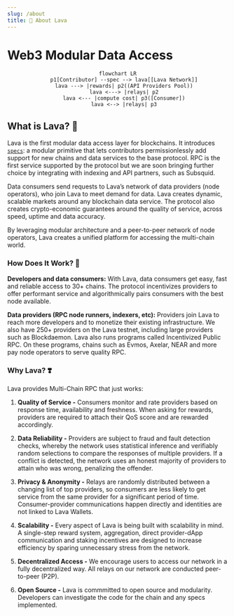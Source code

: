 ```yaml
---
slug: /about
title: 🌋 About Lava
---
```


# Web3 Modular Data Access

<center>

```mermaid
flowchart LR
    p1[Contributor] --spec --> lava[[Lava Network]]
    lava ---> |rewards| p2((API Providers Pool))
    lava <---> |relays| p2
    lava <--- |compute cost| p3([Consumer])
    lava <--> |relays| p3
```
</center>

## What is Lava? 🌋

Lava is the first modular data access layer for blockchains. It introduces [`specs`](/spec): a modular primitive that lets contributors permissionlessly add support for new chains and data services to the base protocol. RPC is the first service supported by the protocol but we are soon bringing further choice by integrating with indexing and API partners, such as Subsquid. 

Data consumers send requests to Lava’s network of data providers (node operators), who join Lava to meet demand for data. Lava creates dynamic, scalable markets around any blockchain data service. The protocol also creates crypto-economic guarantees around the quality of service, across speed, uptime and data accuracy. 

By leveraging modular architecture and a peer-to-peer network of node operators, Lava creates a unified platform for accessing the multi-chain world.


### How Does It Work? 🔩

**Developers and data consumers:** 
With Lava, data consumers get easy, fast and reliable access to 30+ chains. The protocol incentivizes providers to offer performant service and algorithmically pairs consumers with the best node available.

**Data providers (RPC node runners, indexers, etc):**
Providers join Lava to reach more developers and to monetize their existing infrastructure. We also have 250+ providers on the Lava testnet, including large providers such as Blockdaemon. Lava also runs programs called Incentivized Public RPC. On these programs, chains such as Evmos, Axelar, NEAR and more pay node operators to serve quality RPC. 


### Why Lava? ❣️

 Lava provides Multi-Chain RPC that just works:

1. **Quality of Service -** Consumers monitor and rate providers based on response time, availability and freshness. When asking for rewards, providers are required to attach their QoS score and are rewarded accordingly.

2. **Data Reliability -** Providers are subject to fraud and fault detection checks, whereby the network uses statistical inference and verifiably random selections to compare the responses of multiple providers. If a conflict is detected, the network uses an honest majority of providers to attain who was wrong, penalizing the offender.

3. **Privacy & Anonymity -** Relays are randomly distributed between a changing list of top providers, so consumers are less likely to get service from the same provider for a significant period of time. Consumer-provider communications happen directly and identities are not linked to Lava Wallets.

4. **Scalability -** Every aspect of Lava is being built with scalability in mind. A single-step reward system, aggregation, direct provider-dApp communication and staking incentives are designed to increase efficiency by sparing unnecessary stress from the network.

5. **Decentralized Access -** We encourage users to access our network in a fully decentralized way. All relays on our network are conducted peer-to-peer (P2P).

6. **Open Source -** Lava is commmitted to open source and modularity. Developers can investigate the code for the chain and any specs implemented.
